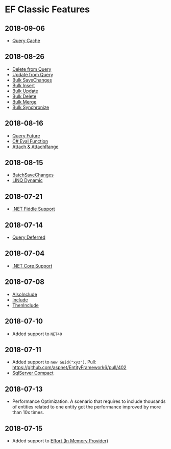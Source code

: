 # EF Classic Features
## 2018-09-06
- [Query Cache](query-cache.md)

## 2018-08-26
- [Delete from Query](delete-from-query.md)
- [Update from Query](update-from-query.md)
- [Bulk SaveChanges](bulk-save-changes.md)
- [Bulk Insert](bulk-insert.md)
- [Bulk Update](bulk-update.md)
- [Bulk Delete](bulk-delete.md)
- [Bulk Merge](bulk-merge.md)
- [Bulk Synchronize](bulk-synchronize.md)

## 2018-08-16
- [Query Future](query-future.md)
- [C# Eval Function](csharp-eval-function.md)
- [Attach & AttachRange](attach.md)

## 2018-08-15
- [BatchSaveChanges](batch-save-changes.md)
- [LINQ Dynamic](linq-dynamic.md)

## 2018-07-21
- [.NET Fiddle Support](net-fiddle.md)

## 2018-07-14
- [Query Deferred](query-deferred.md)

## 2018-07-04
- [.NET Core Support](net-core.md)

## 2018-07-08
- [AlsoInclude](also-include.md)
- [Include](include.md)
- [ThenInclude](then-include.md)

## 2018-07-10
- Added support to `NET40`

## 2018-07-11
- Added support to `new Guid("xyz")`. Pull: https://github.com/aspnet/EntityFramework6/pull/402
- [SqlServer Compact](provider-sqlserver-compact.md)

## 2018-07-13
- Performance Optimization. A scenario that requires to include thousands of entities related to one entity got the performance improved by more than 10x times.

## 2018-07-15
- Added support to [Effort (In Memory Provider)](provider-effort-inmemory.md)
